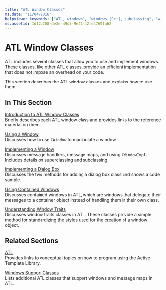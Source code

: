 ```yaml
---
title: "ATL Window Classes"
ms.date: "11/04/2016"
helpviewer_keywords: ["ATL, windows", "windows [C++], subclassing", "windows [C++], superclassing", "windows [C++], ATL", "subclassing ATL window classes", "superclassing", "superclassing, ATL"]
ms.assetid: 1d12b708-de3e-49d5-9e41-42fe4769fa62
---
```

# ATL Window Classes

ATL includes several classes that allow you to use and implement windows. These classes, like other ATL classes, provide an efficient implementation that does not impose an overhead on your code.

This section describes the ATL window classes and explains how to use them.

## In This Section

[Introduction to ATL Window Classes](../atl/introduction-to-atl-window-classes.md)<br/>
Briefly describes each ATL window class and provides links to the reference material on them.

[Using a Window](../atl/using-a-window.md)<br/>
Discusses how to use `CWindow` to manipulate a window.

[Implementing a Window](../atl/implementing-a-window.md)<br/>
Discusses message handlers, message maps, and using `CWindowImpl`. Includes details on superclassing and subclassing.

[Implementing a Dialog Box](../atl/implementing-a-dialog-box.md)<br/>
Discusses the two methods for adding a dialog box class and shows a code sample.

[Using Contained Windows](../atl/using-contained-windows.md)<br/>
Discusses contained windows in ATL, which are windows that delegate their messages to a container object instead of handling them in their own class.

[Understanding Window Traits](../atl/understanding-window-traits.md)<br/>
Discusses window traits classes in ATL. These classes provide a simple method for standardizing the styles used for the creation of a window object.

## Related Sections

[ATL](../atl/active-template-library-atl-concepts.md)<br/>
Provides links to conceptual topics on how to program using the Active Template Library.

[Windows Support Classes](../atl/windows-support-classes.md)<br/>
Lists additional ATL classes that support windows and message maps in ATL.

